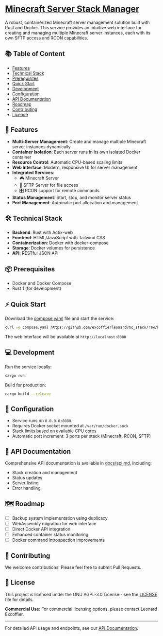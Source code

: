 # [Minecraft Server Stack Manager](mcstack.excoffierleonard.com)

A robust, containerized Minecraft server management solution built with Rust and Docker. This service provides an intuitive web interface for creating and managing multiple Minecraft server instances, each with its own SFTP access and RCON capabilities.

## 📚 Table of Content

- [Features](#-features)
- [Technical Stack](#-technical-stack)
- [Prerequisites](#-prerequisites)
- [Quick Start](#-quick-start)
- [Development](#-development)
- [Configuration](#-configuration)
- [API Documentation](#-api-documentation)
- [Roadmap](#-roadmap)
- [Contributing](#-contributing)
- [License](#-license)

## 🚀 Features

- **Multi-Server Management**: Create and manage multiple Minecraft server instances dynamically
- **Container Isolation**: Each server runs in its own isolated Docker container
- **Resource Control**: Automatic CPU-based scaling limits
- **Web Interface**: Modern, responsive UI for server management
- **Integrated Services**:
  - 🎮 Minecraft Server
  - 📁 SFTP Server for file access
  - 🎛️ RCON support for remote commands
- **Status Management**: Start, stop, and monitor server status
- **Port Management**: Automatic port allocation and management

## 🛠️ Technical Stack

- **Backend**: Rust with Actix-web
- **Frontend**: HTML/JavaScript with Tailwind CSS
- **Containerization**: Docker with docker-compose
- **Storage**: Docker volumes for persistence
- **API**: RESTful JSON API

## 📦 Prerequisites

- Docker and Docker Compose
- Rust 1 (for development)

## ⚡ Quick Start

Download the [compose.yaml](compose.yaml) file and start the service:

```bash
curl -o compose.yaml https://github.com/excoffierleonard/mc_stack/raw/branch/main/compose.yaml && docker compose up -d
```

The web interface will be available at `http://localhost:8080`

## 💻 Development

Run the service locally:

```bash
cargo run
```

Build for production:

```bash
cargo build --release
```

## 🔧 Configuration

- Service runs on `0.0.0.0:8080`
- Requires Docker socket mounted at `/var/run/docker.sock`
- Stack limits based on available CPU cores
- Automatic port increment: 3 ports per stack (Minecraft, RCON, SFTP)

## 📖 API Documentation

Comprehensive API documentation is available in [docs/api.md](docs/api.md), including:

- Stack creation and management
- Status updates
- Server listing
- Error handling

## 🗺️ Roadmap

- [ ] Backup system implementation using duplicacy
- [ ] WebAssembly migration for web interface
- [ ] Direct Docker API integration
- [ ] Enhanced container status monitoring
- [ ] Docker command introspection improvements

## 🤝 Contributing

We welcome contributions! Please feel free to submit Pull Requests.

## 📝 License

This project is licensed under the GNU AGPL-3.0 License - see the [LICENSE](LICENSE) file for details.

**Commercial Use**: For commercial licensing options, please contact Leonard Excoffier.

---

For detailed API usage and endpoints, see our [API Documentation](docs/api.md).
